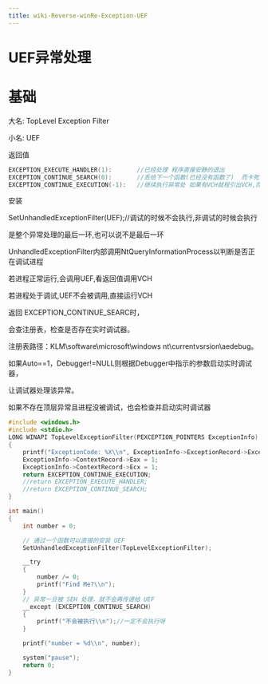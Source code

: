 ```yaml
---
title: wiki-Reverse-winRe-Exception-UEF
---
```

# UEF异常处理

# 基础

大名: TopLevel Exception Filter

小名: UEF

返回值

```c
EXCEPTION_EXECUTE_HANDLER(1): 		//已经处理 程序直接安静的退出
EXCEPTION_CONTINUE_SEARCH(0): 		//丢给下一个函数(已经没有函数了)	而卡死退出
EXCEPTION_CONTINUE_EXECUTION(-1): 	//继续执行异常处 如果有VCH就程引出VCH,而不是继续执行异常处

```

安装

SetUnhandledExceptionFilter(UEF);//调试的时候不会执行,非调试的时候会执行

是整个异常处理的最后一环,也可以说不是最后一环

UnhandledExceptionFilter内部调用NtQueryInformationProcess以判断是否正在调试进程

若进程正常运行,会调用UEF,看返回值调用VCH

若进程处于调试,UEF不会被调用,直接运行VCH

返回 EXCEPTION_CONTINUE_SEARC时，

会查注册表，检查是否存在实时调试器。

注册表路径：KLM\software\microsoft\windows nt\currentvsrsion\aedebug。

如果Auto==1，Debugger!=NULL则根据Debugger中指示的参数启动实时调试器，

让调试器处理该异常。

如果不存在顶层异常且进程没被调试，也会检查并启动实时调试器

```c
#include <windows.h>
#include <stdio.h>
LONG WINAPI TopLevelExceptionFilter(PEXCEPTION_POINTERS ExceptionInfo)
{
    printf("ExceptionCode: %X\\n", ExceptionInfo->ExceptionRecord->ExceptionCode);
    ExceptionInfo->ContextRecord->Eax = 1;
    ExceptionInfo->ContextRecord->Ecx = 1;
    return EXCEPTION_CONTINUE_EXECUTION;
    //return EXCEPTION_EXECUTE_HANDLER;
    //return EXCEPTION_CONTINUE_SEARCH;
}

int main()
{
    int number = 0;

    // 通过一个函数可以直接的安装 UEF
    SetUnhandledExceptionFilter(TopLevelExceptionFilter);

    __try
    {
        number /= 0;
        printf("Find Me?\\n");
    }
    // 异常一旦被 SEH 处理，就不会再传递给 UEF
    __except (EXCEPTION_CONTINUE_SEARCH)
    {
        printf("不会被执行\\n");//一定不会执行呀
    }

    printf("number = %d\\n", number);

    system("pause");
    return 0;
}

```